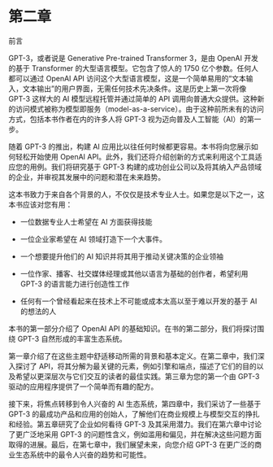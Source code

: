 # 第二章

前言

GPT-3，或者说是 Generative Pre-trained Transformer 3，是由 OpenAI 开发的基于 Transformer 的大型语言模型。它包含了惊人的 1750 亿个参数。任何人都可以通过 OpenAI API 访问这个大型语言模型，这是一个简单易用的“文本输入，文本输出”的用户界面，无需任何技术先决条件。这是历史上第一次将像 GPT-3 这样大的 AI 模型远程托管并通过简单的 API 调用向普通大众提供。这种新的访问模式被称为模型即服务（model-as-a-service）。由于这种前所未有的访问方式，包括本书作者在内的许多人将 GPT-3 视为迈向普及人工智能（AI）的第一步。

随着 GPT-3 的推出，构建 AI 应用比以往任何时候都更容易。本书将向您展示如何轻松开始使用 OpenAI API。此外，我们还将介绍创新的方式来利用这个工具适应您的用例。我们将研究基于 GPT-3 构建的成功创业公司以及将其纳入产品领域的企业，并审视其发展中的问题和潜在未来趋势。

这本书致力于来自各个背景的人，不仅仅是技术专业人士。如果您是以下之一，这本书应该对您有用：

+   一位数据专业人士希望在 AI 方面获得技能

+   一位企业家希望在 AI 领域打造下一个大事件。

+   一个想要提升他们的 AI 知识并将其用于推动关键决策的企业领袖

+   一位作家、播客、社交媒体经理或其他以语言为基础的创作者，希望利用 GPT-3 的语言能力进行创造性工作

+   任何有一个曾经看起来在技术上不可能或成本太高以至于难以开发的基于 AI 的想法的人

本书的第一部分介绍了 OpenAI API 的基础知识。在书的第二部分，我们将探讨围绕 GPT-3 自然形成的丰富生态系统。

第一章介绍了在这些主题中舒适移动所需的背景和基本定义。在第二章中，我们深入探讨了 API，将其分解为最关键的元素，例如引擎和端点，描述了它们的目的以及希望以更深层次与它们交互的读者的最佳实践。第三章为您的第一个由 GPT-3 驱动的应用程序提供了一个简单而有趣的配方。

接下来，将焦点转移到令人兴奋的 AI 生态系统，第四章中，我们采访了一些基于 GPT-3 的最成功产品和应用的创始人，了解他们在商业规模上与模型交互的挣扎和经验。第五章研究了企业如何看待 GPT-3 及其采用潜力。我们在第六章中讨论了更广泛地采用 GPT-3 的问题性含义，例如滥用和偏见，并在解决这些问题方面取得的进展。最后，在第七章中，我们展望未来，向您介绍 GPT-3 在更广泛的商业生态系统中的最令人兴奋的趋势和可能性。

